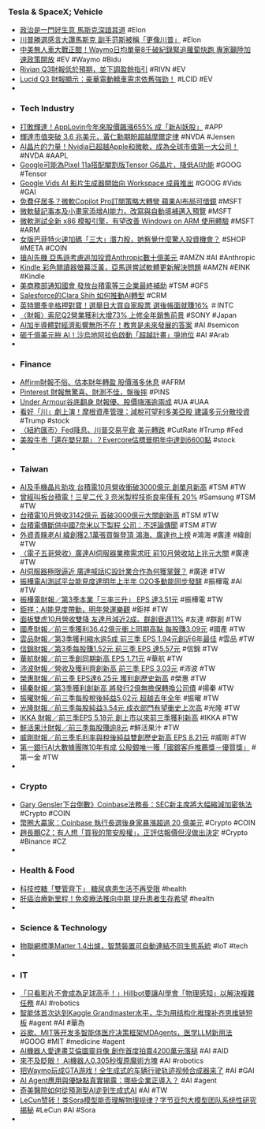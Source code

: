 ### Tesla & SpaceX; Vehicle
- [政治是一門好生意 馬斯克深諳其道](https://money.udn.com/money/story/5599/8345667) #Elon
- [川普勝選感言大讚馬斯克 副手范斯被稱「更像川普」](https://news.pts.org.tw/article/723196) #Elon
- [中美無人車大戰正酣！Waymo日均單量8千破紀錄緊追蘿蔔快跑 專家籲陸加速政策開放](https://news.cnyes.com/news/id/5770227) #EV #Waymo #Bidu
- [Rivian Q3財報低於預期，並下調盈餘指引](https://magnifier.cmoney.tw/美股-財報-rivian-24q3/) #RIVN #EV
- [Lucid Q3 財報顯示：豪華電動轎車需求依舊強勁！](https://uanalyze.com.tw/articles/620587898) #LCID #EV
-
- ### Tech Industry
- [打敗輝達！AppLovin今年來股價飆漲655% 成「新AI妖股」](https://news.cnyes.com/news/id/5770312) #APP
- [輝達市值突破 3.6 兆美元，黃仁勳期盼超越摩爾定律](https://finance.technews.tw/2024/11/08/nvidia-jensen-huang-no-priors/) #NVDA #Jensen
- [AI晶片的力量！Nvidia已超越Apple和微軟，成為全球市值第一大公司！](https://uanalyze.com.tw/articles/467037878) #NVDA #AAPL
- [Google可能為Pixel 11a搭配閹割版Tensor G6晶片，降低AI功能](https://www.techbang.com/posts/119384-google-is-working-on-a-castrated-version-of-the-tensor-g6) #GOOG #Tensor
- [Google Vids AI 影片生成器開始向 Workspace 成員推出](https://tw.news.yahoo.com/googles-vids-ai-video-maker-is-rolling-out-to-most-workspace-tiers-083005425.html) #GOOG #Vids #GAI
- [免費仔居多？微軟Copilot Pro訂閱策略大轉彎 蘋果AI布局可借鏡](https://tw.stock.yahoo.com/news/免費仔居多-微軟copilot-pro訂閱策略大轉彎-蘋果ai布局可借鏡-092141954.html) #MSFT
- [微軟替記事本及小畫家添增AI能力，改寫與自動填補邁入預覽](https://www.ithome.com.tw/news/165910) #MSFT
- [微軟測試全新 x86 模擬引擎，有望改善 Windows on ARM 使用體驗](https://technews.tw/2024/11/08/microsoft-tests-new-x86-simulation-engine-expected-to-improve-woa/) #MSFT #ARM
- [女版巴菲特火速加碼「三大」潛力股，她察覺什麼驚人投資機會？](https://magnifier.cmoney.tw/巴菲特-7/) #SHOP #META #COIN
- [搶AI先機 亞馬遜考慮追加投資Anthropic數十億美元](https://news.cnyes.com/news/id/5769834) #AMZN #AI #Anthropic
- [Kindle 彩色閱讀器螢幕泛黃，亞馬遜嘗試軟體更新解決問題](https://ccc.technews.tw/2024/11/08/amazon-says-that-it-is-fixing-the-kindle-colorsoft-yellow-screen/) #AMZN #EINK #Kindle
- [美商務部通知國會 發放台積電等三企業最終補助](https://news.cnyes.com/news/id/5767779) #TSM #GFS
- [Salesforce的Clara Shih 如何推動AI轉型](https://hk.finance.yahoo.com/news/salesforce的clara-shih-如何推動ai轉型-090030912.html) #CRM
- [英特爾季辛格押對寶！選舉日大買自家股票 選後帳面就賺16%](https://news.cnyes.com/news/id/5769550) ＃INTC
- [〈財報〉索尼Q2營業獲利大增73% 上修全年銷售前景](https://news.cnyes.com/news/id/5771015) #SONY #Japan
- [AI加半導體對經濟影響無所不在！教育是未來發展的答案](https://www.gvm.com.tw/article/116987) #AI #semicon
- [砸千億美元拚 AI！沙烏地阿拉伯啟動「超越計畫」爭地位](https://buzzorange.com/techorange/2024/11/08/saudis-plan-us100-billion-ai-powerhouse-rival-uae-tech-hub/) #AI #Arab
-
- ### Finance
- [Affirm財報不俗、估本財年轉盈 股價漲多休息](https://www.moneydj.com/kmdj/news/newsviewer.aspx?a=5bac447f-5c3f-4a05-be92-754bcb19c2de) #AFRM
- [Pinterest 財報無驚喜、財測不佳，盤後摔](https://finance.technews.tw/2024/11/08/pinterest-2024q3-financial-reporting/) #PINS
- [Under Armour谷底翻身 財報優、股價嗨漲逾兩成](https://www.moneydj.com/kmdj/news/newsviewer.aspx?a=b82cc5b9-56e3-4678-b0ae-25f2facbb42a) #UA #UAA
- [看好「川」劇上演！摩根資產管理：減稅可望利多美亞股 建議多元分散投資](https://news.cnyes.com/news/id/5767954) #Trump #stock
- [〈紐約匯市〉Fed降息、川普交易平倉 美元轉跌](https://news.cnyes.com/news/id/5769373) #CutRate #Trump #Fed
- [美股牛市「還在嬰兒期」？Evercore估標普明年中達到6600點](https://news.cnyes.com/news/id/5769517) #stock
-
- ### Taiwan
- [AI及手機晶片助攻 台積電10月營收衝破3000億元 創單月新高](https://udn.com/news/story/7240/8347046) #TSM #TW
- [曾經叫板台積電！三星二代 3 奈米製程技術良率僅有 20%](https://finance.technews.tw/2024/11/08/samsungs-second-generation-3nm-process-technology-yield-is-only-20/) #Samsung #TSM #TW
- [台積電10月營收3142億元 首破3000億元大關創新高](https://news.cnyes.com/news/id/5770275) #TSM #TW
- [台積電傳斷供中國7奈米以下製程 公司：不評論傳聞](https://news.cnyes.com/news/id/5770782) #TSM #TW
- [外資青睞老AI 緯創獲2.1萬張買盤登頂 鴻海、廣達也上榜](https://tw.stock.yahoo.com/news/外資青睞老ai-緯創獲21萬張買盤登頂-鴻海、廣達也上榜-084113015.html) #鴻海 #廣達 #緯創 #TW
- [〈電子五哥營收〉廣達AI伺服器業務需求旺 前10月營收站上兆元大關](https://news.cnyes.com/news/id/5770784) #廣達 #TW
- [AI伺服器極限逼近 廣達喊話IC設計業合作為何獲掌聲？](https://udn.com/news/story/7240/8346488) #廣達 #TW
- [振樺電AI測試平台能見度達明年上半年 O2O多動能同步發酵](https://news.cnyes.com/news/id/5770140) #振樺電 #AI #TW
- [振樺電財報／第3季本業「三率三升」 EPS 達3.51元](https://udn.com/news/story/7241/8346268) #振樺電 #TW
- [鉅祥：AI能見度帶動，明年營運樂觀](https://www.moneydj.com/kmdj/news/newsviewer.aspx?a=523fd306-e423-49ce-aac9-38554c328292) #鉅祥 #TW
- [面板雙虎10月營收雙降 友達月減近2成、群創衰退11%](https://news.cnyes.com/news/id/5770786) #友達 #群創 #TW
- [國產財報／前三季獲利36.42億元衝上同期高點 每股賺3.09元](https://udn.com/news/story/7252/8347344) #國產 #TW
- [雲品財報／第3季獲利縮水逾5成 前三季 EPS 1.94元創近6年最佳](https://money.udn.com/money/story/5710/8347403) #雲品 #TW
- [信錦財報／第3季每股賺1.52元 前三季 EPS 達5.57元](https://udn.com/news/story/7253/8347493) #信錦 #TW
- [華航財報／前三季創同期新高 EPS 1.71元](https://udn.com/news/story/7252/8347544) #華航 #TW
- [沛波財報／營收及獲利齊創新高 前三季 EPS 3.03元](https://udn.com/news/story/7254/8347208) #沛波 #TW
- [榮惠財報／前三季 EPS達6.25元 獲利創歷史新高](https://udn.com/news/story/7253/8347372) #榮惠 #TW
- [揚秦財報／第3季獲利創新高 將發行2億無擔保轉換公司債](https://udn.com/news/story/7254/8347396) #揚秦 #TW
- [振曜財報／前三季每股稅後純益5.02元 超越去年全年](https://udn.com/news/story/7254/8347399) #振曜 #TW
- [光隆財報／前三季每股純益3.54元 成衣部門有望衝史上次高](https://money.udn.com/money/story/5710/8347116) #光隆 #TW
- [IKKA 財報／前三季EPS 5.18元 創上市以來前三季獲利新高](https://money.udn.com/money/story/5607/8346303) #IKKA #TW
- [鮮活果汁財報／前三季每股賺逾8元](https://money.udn.com/money/story/5710/8347559) #鮮活果汁 #TW
- [威剛財報／前三季毛利率與稅後純益雙創歷史新高 EPS 8.21元](https://udn.com/news/story/7254/8347170) #威剛 #TW
- [第一銀行AI大數據團隊10年有成 公股銀唯一獲「國銀客戶推薦獎－優質獎」](https://news.cnyes.com/news/id/5770134) #第一金 #TW
-
- ### Crypto
- [Gary Gensler下台倒數》Coinbase法務長：SEC新主席將大幅縮減加密執法](https://www.blocktempo.com/countdown-to-sec-chairman-gary-gensler-stepping-down/) #Crypto #COIN
- [幣圈大贏家：Coinbase 執行長選後身家暴漲超過 20 億美元](https://abmedia.io/coinbase-brian-armstrong-stocks-soar) #Crypto #COIN
- [趙長鵬CZ：有人想「買我的幣安股權」，正評估報價但沒做出決定](https://www.blocktempo.com/cz-expresses-unwillingness-to-serve-as-binance-ceo-again/) #Crypto #Binance #CZ
-
- ### Health & Food
- [科技控糖「雙管齊下」 糖尿病患生活不再受限](https://www.healthnews.com.tw/article/63387) #health
- [肝癌治療新里程！免疫療法推向中期 提升患者生存希望](https://www.healthnews.com.tw/article/63443) #health
-
- ### Science & Technology
- [物聯網標準Matter 1.4出爐，智慧裝置可自動連結不同生態系統](https://www.ithome.com.tw/news/165921) #IoT #tech
-
- ### IT
- [「只看影片不會成為足球高手！」Hillbot要讓AI學會「物理感知」以解決複雜任務](https://meet.bnext.com.tw/articles/view/51789) #AI #robotics
- [智能体首次达到Kaggle Grandmaster水平，华为用结构化推理补齐思维链短板](https://www.jiqizhixin.com/articles/2024-11-08-5) #agent #AI #華為
- [谷歌、MIT等开发多智能体医疗决策框架MDAgents，医学LLM新用法](https://www.jiqizhixin.com/articles/2024-11-08-9) #GOOG #MIT #medicine #agent
- [AI機器人愛達畫艾倫圖靈肖像 創作首度拍賣4200萬元落槌](https://www.cna.com.tw/news/ait/202411080139.aspx) #AI #AID
- [來不及眨眼！ AI機器人0.305秒復原魔術方塊](https://tw.news.yahoo.com/來不及眨眼-ai機器人0-305秒復原魔術方塊-043929358.html) #AI #robotics
- [把Waymo玩成GTA游戏！全生成式的车辆行驶轨迹视频合成器来了](https://www.jiqizhixin.com/articles/2024-11-08-7) #AI #GAI
- [AI Agent應用與優缺點真實揭露：哪些企業正導入？](https://www.gvm.com.tw/article/117008) #AI #agent
- [奇美醫院如何從預測型AI走到生成式AI](https://www.ithome.com.tw/news/165913) #AI #TW
- [LeCun赞转！类Sora模型能否理解物理规律？字节豆包大模型团队系统性研究揭秘](https://www.jiqizhixin.com/articles/2024-11-08-8) #LeCun #AI #Sora
-